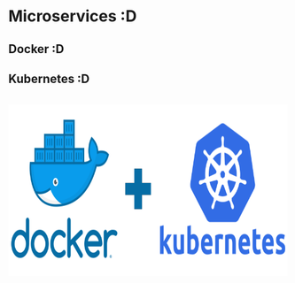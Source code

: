 <h1>Microservices :D</h1>
<h2>Docker :D</h2>
<h2>Kubernetes :D</h2>
<br>
<img src="./images/docker-kubernetes.png" alt="Docker & K8S" title="Docker & K8S" width="790" height="310" />
